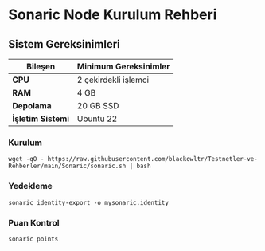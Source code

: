 # Sonaric Node Kurulum Rehberi

## Sistem Gereksinimleri

| Bileşen    | Minimum Gereksinimler |
|------------|------------------------|
| **CPU**    | 2 çekirdekli işlemci    |
| **RAM**    | 4 GB                   |
| **Depolama** | 20 GB SSD             |
| **İşletim Sistemi** | Ubuntu 22        |

### Kurulum
```shell
wget -qO - https://raw.githubusercontent.com/blackowltr/Testnetler-ve-Rehberler/main/Sonaric/sonaric.sh | bash
```

### Yedekleme
```shell
sonaric identity-export -o mysonaric.identity
```

### Puan Kontrol
```shell
sonaric points
```
